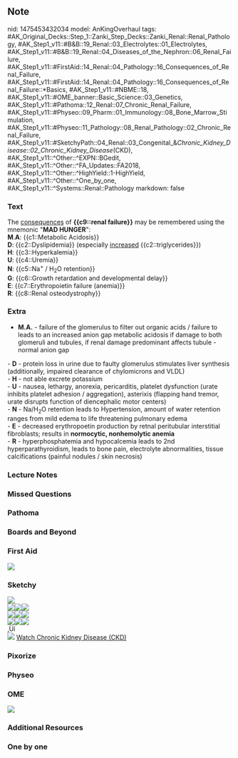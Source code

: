 ## Note
nid: 1475453432034
model: AnKingOverhaul
tags: #AK_Original_Decks::Step_1::Zanki_Step_Decks::Zanki_Renal::Renal_Pathology, #AK_Step1_v11::#B&B::19_Renal::03_Electrolytes::01_Electrolytes, #AK_Step1_v11::#B&B::19_Renal::04_Diseases_of_the_Nephron::06_Renal_Failure, #AK_Step1_v11::#FirstAid::14_Renal::04_Pathology::16_Consequences_of_Renal_Failure, #AK_Step1_v11::#FirstAid::14_Renal::04_Pathology::16_Consequences_of_Renal_Failure::*Basics, #AK_Step1_v11::#NBME::18, #AK_Step1_v11::#OME_banner::Basic_Science::03_Genetics, #AK_Step1_v11::#Pathoma::12_Renal::07_Chronic_Renal_Failure, #AK_Step1_v11::#Physeo::09_Pharm::01_Immunology::08_Bone_Marrow_Stimulation, #AK_Step1_v11::#Physeo::11_Pathology::08_Renal_Pathology::02_Chronic_Renal_Failure, #AK_Step1_v11::#SketchyPath::04_Renal::03_Congenital_&_Chronic_Kidney_Disease::02_Chronic_Kidney_Disease_(CKD), #AK_Step1_v11::^Other::^EXPN::BGedit, #AK_Step1_v11::^Other::^FA_Updates::FA2018, #AK_Step1_v11::^Other::^HighYield::1-HighYield, #AK_Step1_v11::^Other::^One_by_one, #AK_Step1_v11::^Systems::Renal::Pathology
markdown: false

### Text
<div>
  The <u>consequences</u> of <b>{{c9::renal failure}}</b> may be
  remembered using the mnemonic "<b>MAD HUNGER</b>":
</div>
<div style="centerbox">
  <div class="mnemonics">
    <div>
      <b>M</b>.<b>A</b>: {{c1::Metabolic Acidosis}}
    </div>
    <div>
      <b>D</b>: {{c2::Dyslipidemia}} (especially <u>increased</u>
      {{c2::triglycerides}})
    </div>
    <div>
      <b>H</b>: {{c3::Hyperkalemia}}
    </div>
    <div>
      <b>U</b>: {{c4::Uremia}}
    </div>
    <div>
      <b>N</b>: {{c5::Na<sup>+</sup> / H<sub>2</sub>O retention}}
    </div>
    <div>
      <b>G</b>: {{c6::Growth retardation and developmental delay}}
    </div>
    <div>
      <b>E</b>: {{c7::Erythropoietin failure (anemia)}}
    </div>
    <div>
      <b>R</b>: {{c8::Renal osteodystrophy}}
    </div>
  </div>
</div>

### Extra
- <b>M.A.</b> - failure of the glomerulus to filter out organic
acids / failure to leads to an increased anion gap metabolic
acidosis if damage to both glomeruli and tubules, if renal damage
predominant affects tubule - normal anion gap
<div>
  - <b>D</b> - protein loss in urine due to faulty glomerulus
  stimulates liver synthesis (additionally, impaired clearance of
  chylomicrons and VLDL)
</div>
<div>
  - <b>H</b> - not able excrete potassium
</div>
<div>
  - <b>U</b> - nausea, lethargy, anorexia, pericarditis, platelet
  dysfunction (urate inhibits platelet adhesion / aggregation),
  asterixis (flapping hand tremor, urate disrupts function of
  diencephalic motor centers)
</div>
<div>
  - <b>N</b> - Na/H<sub>2</sub>O retention leads to Hypertension,
  amount of water retention ranges from mild edema to life
  threatening pulmonary edema
</div>
<div>
  - <b>E</b> - decreased erythropoetin production by retnal
  peritubular interstitial fibroblasts; results in <b>normocytic,
  nonhemolytic anemia</b>
</div>
<div>
  - <b>R</b> - hyperphosphatemia and hypocalcemia leads to 2nd
  hyperparathyroidism, leads to bone pain, electrolyte
  abnormalities, tissue calcifications (painful nodules / skin
  necrosis)
</div>

### Lecture Notes


### Missed Questions


### Pathoma


### Boards and Beyond


### First Aid
<img src="tmpUJexLm.png">

### Sketchy
<div><img src=
"Zoverall%20picture%20(52)_1566160514431.JPG"></div><img src=
"Screen%20Shot%202019-11-18%20at%208.25.35%20AM_1566160514431_1566160514431.png"><img src="Screen%20Shot%202019-11-18%20at%208.37.37%20AM_1566160514431_1566160514431.png"><img src="Screen%20Shot%202019-11-04%20at%204.46.08%20PM_1566160514431.png">
<div><img src=
"Screen%20Shot%202019-11-18%20at%208.34.15%20AM_1566160514431_1566160514431.png"><img src="Screen%20Shot%202019-11-04%20at%204.46.29%20PM_1566160514431.png"><img src="Screen%20Shot%202019-11-04%20at%204.47.30%20PM_1566160514431.png"></div>
<div>
  <div><img src=
  "Screen%20Shot%202019-11-18%20at%2011.50.14%20AM_1566160514431.png"><img src="Screen%20Shot%202019-11-18%20at%2011.54.17%20AM_1566160514431.png"><img src="Screen%20Shot%202019-11-18%20at%2011.50.37%20AM_1566160514431.png"></div>
  <div>
    ‚Üí
  </div>
</div><img src=
"Screen%20Shot%202019-12-28%20at%206.28.09%20PM.JPG"> <a href=
"https://dashboard.sketchy.com/study/medical/courses/medical-pathophysiology/units/medical-pathophysiology-renal/videos/medical-pathophysiology-renal-congenital-and-chronic-kidney-disease-chronic-kidney-disease-ckd?utm_source=anki&utm_medium=partnership&utm_campaign=february_update&utm_content=medical">
Watch Chronic Kidney Disease (CKD)</a>

### Pixorize


### Physeo


### OME
<div class="ome-widget">
  <a href=
  "https://onlinemeded.org/spa/renal-failure?ref=anki"><img src=
  "_OME_AnkiFlashcards_Topic_3.png"></a>
</div>

### Additional Resources


### One by one

